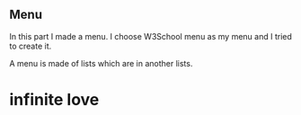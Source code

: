 ## Menu

In this part I made a menu.
I choose W3School menu as my menu and I tried to create it.

A menu is made of lists which are in another lists.

# infinite love


